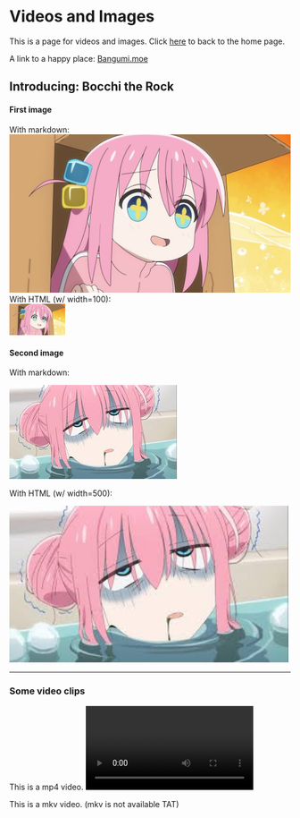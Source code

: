 # Videos and Images

This is a page for videos and images.
Click [here](/index.md) to back to the home page.

A link to a happy place: [Bangumi.moe]({{site.portal}})

## Introducing: **Bocchi the Rock**

#### First image

With markdown: <br>
![Bocchi_haha](img/bocchi.jpg)
With HTML (w/ width=100): <br>
<img src="img/bocchi.jpg" alt="Bocchi" width=100>



#### Second image

With markdown: 

![Bocchi_haha2](img/bocchi2.jfif)

With HTML (w/ width=500): 

<img src="img/bocchi2.jfif" alt="Bocchi2" width=500>

---

### Some video clips

This is a mp4 video.
<video src="video/bocchi_cyberpunk.mp4" controls></video>

This is a mkv video. (mkv is not available TAT)
<!-- <video src="video/Test.mkv" controls> -->
